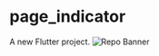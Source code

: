 # page_indicator

A new Flutter project.
![Repo Banner]([https://i.imgur.com/ZYLGAGh.png](https://imgur.com/dfGpGMk)https://imgur.com/dfGpGMk)

